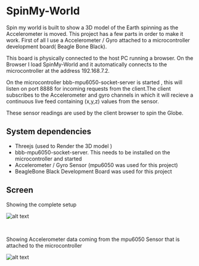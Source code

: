 # SpinMy-World

Spin my world is built to show a 3D model of the Earth spinning as the Accelerometer is moved.
This project has a few parts in order to make it work. First of all I use a Accelerometer / Gyro attached to a microcontroller development board( Beagle Bone Black).

This board is physically connected to the host PC running a browser. On the Browser I load SpinMy-World and it automatically connects to the microcontroller at the address 192.168.7.2.

On the microcontroller bbb-mpu6050-socket-server is started , this will listen on port 8888 for incoming requests from the client.The client subscribes to the Accelerometer and gyro channels in which it will recieve a continuous live feed containing (x,y,z) values from the sensor.


These sensor readings are used by the client browser to spin the Globe.

## System dependencies

- Threejs      (used to Render the 3D model )
- bbb-mpu6050-socket-server. This needs to be installed on the microcontroller and started
- Accelerometer / Gyro Sensor (mpu6050 was used for this project)
- BeagleBone Black Development Board was used for this project


## Screen

Showing the complete setup

![alt text](http://res.cloudinary.com/diess6mgu/image/upload/c_scale,w_3245/v1502280081/20170809_181739_001_l9sa5d.jpg)

<br>

Showing Accelerometer data coming from the mpu6050 Sensor that is attached to the microcontroller

![alt text](http://res.cloudinary.com/diess6mgu/image/upload/v1502280534/Screenshot_from_2017-08-09_22-07-53_lwdc70.png)
